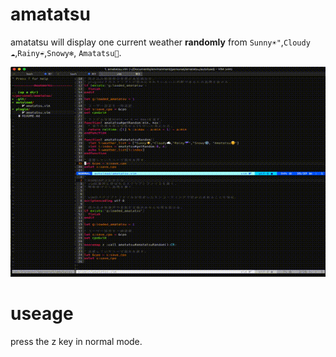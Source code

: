 # amatatsu

amatatsu will display one current weather __randomly__ from `Sunny☀️"`,`Cloudy☁️`,`Rainy☔️`,`Snowy❄️`, `Amatatsu👦`.

![amatatsu_demo](https://github.com/residenti/amatatsu/blob/media/amatatsu_demo.gif)

# useage

press the z key in normal mode.

